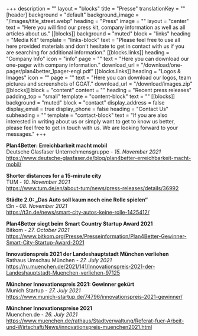 +++
description = ""
layout = "blocks"
title = "Presse"
translationKey = ""
[header]
background = "default"
background_image = "/images/title_street.webp"
heading = "Press"
image = ""
layout = "center"
text = "Here you will find our press kit, company information as well as all articles about us."
[[blocks]]
background = "muted"
block = "links"
heading = "Media Kit"
template = "links-block"
text = "Please feel free to use all here provided materials and don't hesitate to get in contact with us if you are searching for additional information."
[[blocks.links]]
heading = "Company Info"
icon = "info"
page = ""
text = "Here you can download our one-pager with company information."
download_url = "/download/one-pager/plan4better_1pager-engl.pdf"
[[blocks.links]]
heading = "Logos & Images"
icon = ""
page = ""
text = "Here you can download our logos, team pictures and screenshots of GOAT."
download_url = "/download/images.zip"
[[blocks]]
block = "content"
content = ""
heading = "Recent press releases"
padding_top = "small"
template = "content-block"
text = ""
[[blocks]]
background = "muted"
block = "contact"
display_address = false
display_email = true
display_phone = false
heading = "Contact Us"
subheading = ""
template = "contact-block"
text = "If you are also interested in writing about us or simply want to get to know us better, please feel free to get in touch with us. We are looking forward to your messages."
+++

**Plan4Better: Erreichbarkeit macht mobil**  
Deutsche Glasfaser Unternehmensgruppe - *15. November 2021*  
https://www.deutsche-glasfaser.de/blog/plan4better-erreichbarkeit-macht-mobil/

**Shorter distances for a 15-minute city**  
TUM - *10. November 2021*  
https://www.tum.de/en/about-tum/news/press-releases/details/36992

**Städte 2.0: „Das Auto soll kaum noch eine Rolle spielen“**  
t3n - *08. November 2021*  
https://t3n.de/news/smart-city-autos-keine-rolle-1425412/

**Plan4Better siegt beim Smart Country Startup Award 2021**  
Bitkom - *27. October 2021*  
https://www.bitkom.org/Presse/Presseinformation/Plan4Better-Gewinner-Smart-City-Startup-Award-2021

**Innovationspreis 2021 der Landeshauptstadt München verliehen**  
Rathaus Umschau München - *27. July 2021*  
https://ru.muenchen.de/2021/141/Innovationspreis-2021-der-Landeshauptstadt-Muenchen-verliehen-97125

**Münchner Innovationspreis 2021: Gewinner gekürt**  
Munich Startup - *27. July 2021*  
https://www.munich-startup.de/74796/innovationspreis-2021-gewinner/

**Münchner Innovationspreise 2021**  
Muenchen.de - *26. July 2021*  
https://www.muenchen.de/rathaus/Stadtverwaltung/Referat-fuer-Arbeit-und-Wirtschaft/News/innovationspreis-muenchen2021.html



